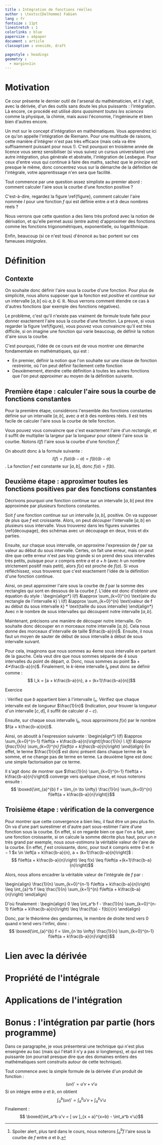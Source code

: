 ```yaml
---
title : Intégration de fonctions réelles
author : \textsc{Delhomme} Fabien
lang : fr
fontsize : 11pt
linestretch : 1
colorlinks : blue
papersize : a4paper
document : article
classoption : oneside, draft

pagestyle : headings
geometry :
  - margin=1in
---
```


# Motivation

Ce cour présente le dernier outil de l'arsenal du mathématicien, et il s'agit,
avec la dérivée, d'un des outils sans doute les plus puissants : l'intégration.
Là encore, ce procédé est utilisé _dans quasiment toutes les sciences_ comme la
physique, la chimie, mais aussi l'économie, l'ingénieurie et bien bien d'autres
encore.

Un mot sur le concept d'intégration en mathématiques. Vous apprendrez ici ce
qu'on appelle l'intégration de Riemann. Pour une multitude de raisons, cette
manière d'intégrer n'est pas très efficace (mais cela va être suffisamment
puissant pour nous !). C'est pourquoi en troisième année de licence vous serez
sensibiliser (si vous suivez un cursus universitaire) une autre intégration,
plus générale et abstraite, l'intégration de Lesbegue. Pour ceux d'entre vous
qui continue à faire des maths, sachez que le _principe_ est presque le même,
donc concentrez vous sur la démarche de la définition de l'intégrale, votre
apprentissage n'en sera que facilité.

Tout commence par une question assez simpliste au premier abord : comment
calculer l'aire sous la courbe d'une fonction positive ?


C'est-à-dire, regardez la figure \ref{figure}, comment calculer l'aire nommée
$I$ pour une fonction $f$ qui est définie entre $a$ et $b$ deux nombres réels ?

<!-- Inclure un schéma -->

Nous verrons que cette question a des liens très profond avec la notion de
dérivation, et qu'elle permet aussi (entre autre) d'approximer des fonctions
comme les fonctions trigonométriques, exponentielle, ou logarithmique.

Enfin, beaucoup (si ce n'est tous) d'énoncé au bac portent sur ces fameuses
_intégrales_.

# Définition

## Contexte 

On souhaite donc définir l'aire sous la courbe d'une fonction. Pour plus de
simplicité, nous allons supposer que la fonction est _positive_ et _continue_
sur un intervalle $[a,b]$ où $a,b \in \mathbb{R}$. Nous verrons comment étendre
ce cas à d'autres fonctions (par exemple des fonctions négatives).

Le problème, c'est qu'il n'existe pas vraiment de formule toute faite pour
donner exactement l'aire sous la courbe d'une fonction. La preuve, si vous
regarder la figure \ref{figure}, vous pouvez vous convaincre qu'il est très
difficile, si on imagine une fonction qui varie beaucoup, de définir la notion
d'aire sous la courbe. 

C'est pourquoi, l'idée de ce cours est de vous montrer une démarche fondamentale
en mathématiques, qui est :

  - En premier, définir la notion que l'on souhaite sur une classe de fonction
      restreinte, où l'on peut définir facilement cette fonction
  - Deuxièmement, étendre cette définition à toutes les autres fonctions que
      l'on peut _approximer_ au moyen de la définition suivante. 

## Première étape : calculer l'aire sous la courbe de fonctions constantes

Pour la première étape, considérons l'ensemble des fonctions constantes définie
sur un intervalle $[a, b]$, avec $a$ et $b$ des nombres réels. Il est très
facile de calculer l'aire sous la courbe de telle fonction.

<!-- Inclure schéma de l'aire sous la courbe d'une fonction constante-->

Vous pouvez vous convaincre que c'est exactement l'aire d'un _rectangle_, et il
suffit de multiplier la largeur par la longueur pour obtenir l'aire sous la
courbe. Notons $I(f)$ l'aire sous la courbe d'une fonction $f$[^spoiler]

[^spoiler]: Spoiler alert, plus tard dans le cours, nous noterons $\int_{a}^{b}
f$ l'aire sous la courbe de $f$ entre $a$ et $b$.

On aboutit donc à la formule suivante :
  $$ I(f) = f(a)(b-a) = f(b)(b-a)$$.
La fonction $f$ est constante sur $[a, b]$, donc $f(a) = f(b)$.


## Deuxième étape : approximer toutes les fonctions positives par des fonctions constantes

Décrivons pourquoi une fonction continue sur un intervalle $[a,b]$ peut être
approximée par plusieurs fonctions constantes. 

Soit $f$ une fonction continue sur un intervalle $[a, b]$, positive. On va
supposer de plus que $f$ est croissante. Alors, on peut _découper_ l'intervalle
$[a, b]$ en plusieurs sous intervalle. Vous trouverez dans les figures suivantes
\ref{découpage}, des schémas avec un découpage en deux, trois et dix parties.

<!-- Schéma du découpage en 2, 3 et dix parties -->

Ensuite, sur chaque sous intervalle, on approxime l'expression de $f$ par sa
valeur au début du sous intervalle. Certes, on fait une erreur, mais on peut dire
que cette erreur n'est pas trop grande si on prend des sous intervalles très
petits, puisque pour $x$ compris entre $a$ et $a+h$ (avec $h$ un nombre
strictement positif mais petit), alors $f(x)$ est proche de $f(a)$. Si vous
réfléchissez, vous trouverez que c'est exactement l'idée de la définition d'une
fonction continue.

Ainsi, on peut approximer l'aire sous la courbe de $f$ par la somme des
rectangles qui sont en dessous de la courbe $f$. L'idée est donc d'obtenir une
équation du style :
\begin{align*}
  I(f) &\approx \sum_{k=0}^{n} \text{aire du rectangle de l'intervalle $k$} \\
  I(f) &\approx \sum_{k=0}^{n} \text{valeur de f au début du sous intervalle $k$} * \text{taille du sous intervalle}
\end{align*}
Avec $n$ le nombre de sous intervalles qui découpent notre intervalle $[a, b]$.

Maintenant, précisons une manière de découper notre intervalle. On souhaite donc
découper en $n$ morceaux notre intervalle $[a,b]$. Cela nous donne des morceaux
d'intervalle de taille $\frac{b-a}{n}$. Ensuite, il nous faut un moyen de sauter
de début de sous intervalle à début de sous intervalle suivant. 

Pour cela, imaginons que nous sommes au 4eme sous intervalle en partant de la
gauche. Cela veut dire que nous sommes séparée de 4 sous intervalles du point de
départ, $a$. Donc, nous sommes au point  $a + 4*\frac{b-a}{n}$. Finalement, le
$k$-ième intervalle $I_k$ peut donc se définir comme :
  $$ I_k = [a + k\frac{b-a}{n}, a + (k+1)\frac{b-a}{n}]$$

Exercice

: 	Vérifiez que $b$ appartient bien à l'intervalle $I_n$. Vérifiez que
chaque intervalle est de longueur $\frac{1}{n}$ (Indication, pour trouver la
longueur d'un intervalle $[c,d]$, il suffit de calculer $d-c$).

Ensuite, sur chaque sous intervalle $I_k$, nous approximons $f(x)$ par le nombre
$f(a + k\frac{b-a}{n})$.

<!-- Faire un zoom pour bien montrer pourquoi on prend f en cette valeur -->

Ainsi, on aboutit à l'expression suivante :
\begin{align*}
  I(f) &\approx \sum_{k=0}^{n-1} f\left(a + k\frac{b-a}{n}\right)*\frac{1}{n} \\
  I(f) &\approx \frac{1}{n} \sum_{k=0}^{n} f\left(a + k\frac{b-a}{n}\right)
\end{align*}
En effet, le terme $\frac{1}{n}$ est donc présent dans chaque terme de la somme,
et ne change pas de terme en terme. La deuxième ligne est donc une simple
factorisation par ce terme.

Il s'agit donc de montrer que $\frac{1}{n} \sum_{k=0}^{n-1} f\left(a +
k\frac{b-a}{n}\right)$ converge vers quelque chose, et nous noterons ensuite :
$$ \boxed{\int_{a}^{b} f = \lim_{n \to \infty} \frac{1}{n} \sum_{k=0}^{n} f\left(a + k\frac{b-a}{n}\right)}$$

## Troisième étape : vérification de la convergence

Pour montrer que cette convergence a bien lieu, il faut être un peu plus fin. On
va d'une part surestimer et d'autre part sous-estimer l'aire d'une fonction sous
la courbe. En effet, si on regarde bien ce que l'on a fait, avec une fonction
croissante, si on calcule la somme décrite plus haut, pour un $n$ très grand par
exemple, nous _sous-estimons_ la véritable valeur de l'aire de la courbe. En
effet, $f$ est croissante, donc, pour tout $k$ compris entre $0$ et $n-1$ $x \in
\left[a + k\frac{b-a}{n}, a + (k+1)\frac{b-a}{n}\right]$ :
  $$ f\left(a + k\frac{b-a}{n}\right) \leq f(x) \leq f\left(a +(k+1)\frac{b-a}{n}\right)$$
  <!-- Mettre une image qui explique la différence.-->

Alors, nous allons encadrer la véritable valeur de l'intégrale de $f$ par :

\begin{align}
  \frac{1}{n} \sum_{k=0}^{n-1} f\left(a + k\frac{b-a}{n}\right) \leq \int_{a}^b f
  \leq \frac{1}{n} \sum_{k=1}^{n} f\left(a + k\frac{b-a}{n}\right)
\end{align}

D'où finalement : 
\begin{align}
  0 \leq \int_a^b f - \frac{1}{n} \sum_{k=0}^{n-1} f\left(a + k\frac{b-a}{n}\right)
  \leq \frac{f(a) - f(b)}{n}
\end{align}

Donc, par le théorème des gendarmes, le membre de droite tend vers 0 quand $n$
tend vers l'infini, donc :
$$ \boxed{\int_{a}^{b} f = \lim_{n \to \infty} \frac{1}{n} \sum_{k=0}^{n-1} f\left(a + k\frac{b-a}{n}\right)}$$

# Lien avec la dérivée 


# Propriété de l'intégrale 

# Applications de l'intégration 

# Bonus : l'intégration par partie (hors programme)

Dans ce paragraphe, je vous présenterai une technique qui n'est plus enseignée
au bac (mais qui l'était il n'y a pas si longtemps), et qui est très puissante
(on pourrait presque dire que des domaines entiers des mathématiques sont construits
autour de cette technique).

Tout commence avec la simple formule de la dérivée d'un produit de fonction :
  $$ (uv)' = u'v + v'u$$
Si on intégre entre $a$ et $b$, on obtient
  $$ \int_a^b (uv)' = \int_a^b u'v + \int_a^b v'u$$
Finalement :
  $$ \boxed{\int_a^b u'v = [ uv ]_{x = a}^{x=b} - \int_a^b v'u}$$
